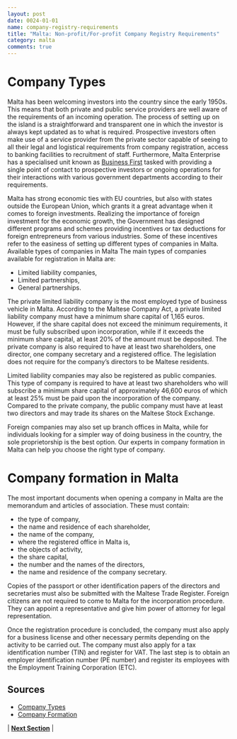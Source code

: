 ```yaml
---
layout: post
date: 0024-01-01
name: company-registry-requirements
title: "Malta: Non-profit/For-profit Company Registry Requirements"
category: malta
comments: true
---
```

# Company Types

Malta has been welcoming investors into the country since the early 1950s. This means that both private and public service providers are well aware of the requirements of an incoming operation. The process of setting up on the island is a straightforward and transparent one in which the investor is always kept updated as to what is required. Prospective investors often make use of a service provider from the private sector capable of seeing to all their legal and logistical requirements from company registration, access to banking facilities to recruitment of staff. Furthermore, Malta Enterprise has a specialised unit known as [Business First](http://businessfirst.com.mt) tasked with providing a single point of contact to prospective investors or ongoing operations for their interactions with various government departments according to their requirements.
 
Malta has strong economic ties with EU countries, but also with states outside the European Union, which grants it a great advantage when it comes to foreign investments. Realizing the importance of foreign investment for the economic growth, the Government has designed different programs and schemes providing incentives or tax deductions for foreign entrepreneurs from various industries. Some of these incentives refer to the easiness of setting up different types of companies in Malta.
Available types of companies in Malta
The main types of companies available for registration in Malta are:

* Limited liability companies,
* Limited partnerships,
* General partnerships.

The private limited liability company is the most employed type of business vehicle in Malta. According to the Maltese Company Act, a private limited liability company must have a minimum share capital of  1,165 euros. However, if the share capital does not exceed the minimum requirements, it must be fully subscribed upon incorporation, while if it exceeds the minimum share capital, at least 20% of the amount must be deposited. The private company is also required to have at least two shareholders, one director, one company secretary and a registered office. The legislation does not require for the company’s directors to be Maltese residents.

Limited liability companies may also be registered as public companies. This type of company is required to have at least two shareholders who will subscribe a minimum share capital of approximately 46,600 euros of which at least 25% must be paid upon the incorporation of the company. Compared to the private company, the public company must have at least two directors and may trade its shares on the Maltese Stock Exchange.

Foreign companies may also set up branch offices in Malta, while for individuals looking for a simpler way of doing business in the country, the sole proprietorship is the best option. Our experts in company formation in Malta can help you choose the right type of company.

# Company formation in Malta

The most important documents when opening a company in Malta are the memorandum and articles of association. These must contain:

* the type of company,
* the name and residence of each shareholder,
* the name of the company,
* where the registered office in Malta is,
* the objects of activity,
* the share capital,
* the number and the names of the directors,
* the name and residence of the company secretary.

Copies of the passport or other identification papers of the directors and secretaries must also be submitted with the Maltese Trade Register. Foreign citizens are not required to come to Malta for the incorporation procedure. They can appoint a representative and give him power of attorney for legal representation.

Once the registration procedure is concluded, the company must also apply for a business license and other necessary permits depending on the activity to be carried out. The company must also apply for a tax identification number (TIN) and register for VAT. The last step is to obtain an employer identification number (PE number) and register its employees with the Employment Training Corporation (ETC).

Sources
---

* [Company Types](https://www.mga.org.mt/invest-in-malta/)
* [Company Formation](http://www.justiceservices.gov.mt/DownloadDocument.aspx?app=lom&itemid=8929&l=1)


| **[Next Section]( https://neo-project.github.io/global-blockchain-compliance-hub//malta/malta-team-member-nationality-requirements.html)** |
